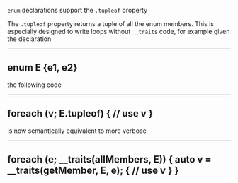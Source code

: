`enum` declarations support the `.tupleof` property

The `.tupleof` property returns a tuple of all the enum members.
This is especially designed to write loops without `__traits` code,
for example given the declaration

---
enum E {e1, e2}
---

the following code

---
foreach (v; E.tupleof)
{
    // use v
}
---

is now semantically equivalent to more verbose

---
foreach (e; __traits(allMembers, E))
{
    auto v = __traits(getMember, E, e);
    {
        // use v
    }
}
---
